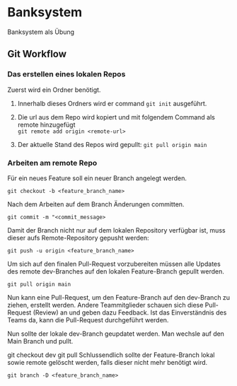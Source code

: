# Banksystem
Banksystem als Übung

## Git Workflow

### Das erstellen eines lokalen Repos

Zuerst wird ein Ordner benötigt.

1. Innerhalb dieses Ordners wird er command `git init` ausgeführt.

2. Die url aus dem Repo wird kopiert und mit folgendem Command als remote hinzugefügt <br>
    `git remote add origin <remote-url>`
3. Der aktuelle Stand des Repos wird gepullt: `git pull origin main`

### Arbeiten am remote Repo

Für ein neues Feature soll ein neuer Branch angelegt werden.

`git checkout -b <feature_branch_name>`

Nach dem Arbeiten auf dem Branch Änderungen committen.

`git commit -m "<commit_message>`

Damit der Branch nicht nur auf dem lokalen Repository verfügbar ist, muss dieser aufs Remote-Repository gepusht werden:

`git push -u origin <feature_branch_name>`

Um sich auf den finalen Pull-Request vorzubereiten müssen alle Updates des remote dev-Branches auf den lokalen Feature-Branch gepullt werden.

`git pull origin main`

Nun kann eine Pull-Request, um den Feature-Branch auf den dev-Branch zu ziehen, erstellt werden. Andere Teammitglieder schauen sich diese Pull-Request (Review) an und geben dazu Feedback. Ist das Einverständnis des Teams da, kann die Pull-Request durchgeführt werden.

Nun sollte der lokale dev-Branch geupdatet werden. Man wechsle auf den Main Branch und pullt.

git checkout dev
git pull
Schlussendlich sollte der Feature-Branch lokal sowie remote gelöscht werden, falls dieser nicht mehr benötigt wird.

`git branch -D <feature_branch_name>`
